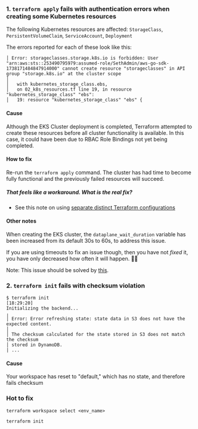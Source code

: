 ### 1. `terraform apply` fails with authentication errors when creating some Kubernetes resources

The following Kubernetes resources are affected:
`StorageClass`, `PersistentVolumeClaim`, `ServiceAccount`, `Deployment`

The errors reported for each of these look like this:

```
│ Error: storageclasses.storage.k8s.io is forbidden: User "arn:aws:sts::253490795979:assumed-role/SethAdmin/aws-go-sdk-1738171484847914000" cannot create resource "storageclasses" in API group "storage.k8s.io" at the cluster scope
│
│   with kubernetes_storage_class.ebs,
│   on 02_k8s_resources.tf line 19, in resource "kubernetes_storage_class" "ebs":
│   19: resource "kubernetes_storage_class" "ebs" {
```
#### Cause

Although the EKS Cluster deployment is completed, Terraform attempted to create these resources before all cluster functionality is available. In this case, it could have been due to RBAC Role Bindings not yet being completed.

#### How to fix

Re-run the `terraform apply` command. The cluster has had time to become fully functional and the previously failed resources will succeed.

##### That feels like a workaround. What is the real fix?

* See this note on using [separate distinct Terraform configurations](./separate_configs.md)

#### Other notes
When creating the EKS cluster, the `dataplane_wait_duration` variable has been increased from its default 30s to 60s, to address this issue.

If you are using timeouts to fix an issue though, then you have not _fixed_ it, you have only decreased how often it will happen. 🤷‍♂️

Note: This issue should be solved by [this](./separate_configs.md#single-terraform-config-challenges).

### 2. `terraform init` fails with checksum violation

```
$ terraform init                                                                      [18:29:20]
Initializing the backend...
╷
│ Error: Error refreshing state: state data in S3 does not have the expected content.
│
│ The checksum calculated for the state stored in S3 does not match the checksum
│ stored in DynamoDB.
| ...
```

#### Cause

Your workspace has reset to "default," which has no state, and therefore fails checksum

### Hot to fix

```
terraform workspace select <env_name>

terraform init
```
